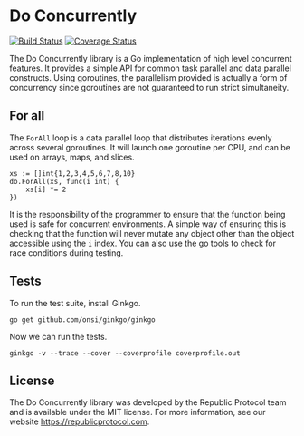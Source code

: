 # Do Concurrently

[![Build Status](https://travis-ci.org/republicprotocol/go-async.svg?branch=master)](https://travis-ci.org/republicprotocol/go-async)
[![Coverage Status](https://coveralls.io/repos/github/republicprotocol/go-async/badge.svg?branch=master)](https://coveralls.io/github/republicprotocol/go-async?branch=master)

The Do Concurrently library is a Go implementation of high level concurrent features. It provides a simple API for common task parallel and data parallel constructs. Using goroutines, the parallelism provided is actually a form of concurrency since goroutines are not guaranteed to run strict simultaneity.

## For all

The `ForAll` loop is a data parallel loop that distributes iterations evenly across several goroutines. It will launch one goroutine per CPU, and can be used on arrays, maps, and slices.

```
xs := []int{1,2,3,4,5,6,7,8,10}
do.ForAll(xs, func(i int) {
    xs[i] *= 2
})
```

It is the responsibility of the programmer to ensure that the function being used is safe for concurrent environments. A simple way of ensuring this is checking that the function will never mutate any object other than the object accessible using the `i` index. You can also use the go tools to check for race conditions during testing.

## Tests

To run the test suite, install Ginkgo.

```
go get github.com/onsi/ginkgo/ginkgo
```

Now we can run the tests.

```
ginkgo -v --trace --cover --coverprofile coverprofile.out
```

## License

The Do Concurrently library was developed by the Republic Protocol team and is available under the MIT license. For more information, see our website https://republicprotocol.com.
